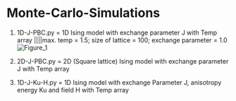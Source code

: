 # Monte-Carlo-Simulations
1. 1D-J-PBC.py = 1D Ising model with exchange parameter J with Temp array 
||||max. temp = 1.5; size of lattice = 100; exchange parameter = 1.0
![Figure_1](https://user-images.githubusercontent.com/11899238/134183652-313d57a7-cc42-4d0e-9866-3e01fa42a176.jpeg)

2. 2D-J-PBC.py = 2D (Square lattice) Ising model with exchange parameter J with Temp array
3. 1D-J-Ku-H.py = 1D Ising model with exchange Parameter J, anisotropy energy Ku and field H with Temp array 
